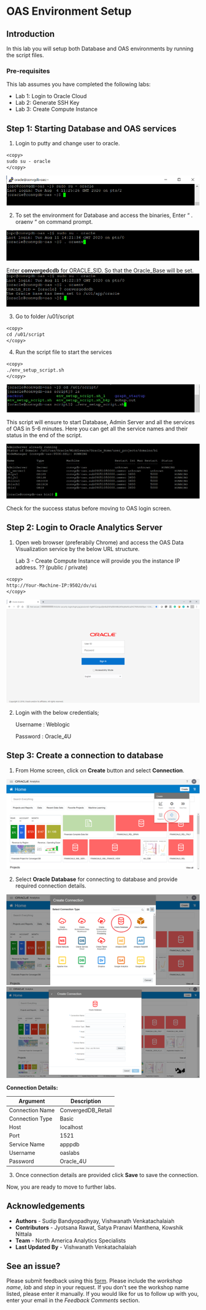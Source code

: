 # OAS Environment Setup #

## Introduction ##
In this lab you will setup both Database and OAS environments by running the script files. 

### Pre-requisites ###

This lab assumes you have completed the following labs:  
- Lab 1: Login to Oracle Cloud  
- Lab 2: Generate SSH Key  
- Lab 3: Create Compute Instance  

## Step 1: Starting Database and OAS services

1. Login to putty and change user to oracle.
`````
<copy>
sudo su - oracle
</copy>
````` 
![](./images/oas-environment1.png " ")

2. To set the environment for Database and access the binaries, Enter “ . oraenv “ on command prompt.
   
![](./images/oas-environment2.png " ")

Enter **convergedcdb** for ORACLE\_SID.
So that the Oracle_Base will be set.
![](./images/oas-environment3.png " ")

3. Go to folder /u01/script

````
<copy>
cd /u01/script
</copy>
````
4. Run the script file to start the services
````
<copy>
./env_setup_script.sh
</copy>
````
![](./images/oas-environment4.png " ")

This script will ensure to start Database, Admin Server and all the services of OAS in 5-6 minutes. Here you can get all the service names and their status in the end of the script.

![](./images/oas-environment5.png " ")

Check for the success status before moving to OAS login screen.

## Step 2: Login to Oracle Analytics Server

1. Open web browser (preferabily Chrome) and access the OAS Data Visualization service by the below URL structure.  

      Lab 3 - Create Compute Instance will provide you the instance IP address. ?? (public / private)
````
<copy>
http://Your-Machine-IP:9502/dv/ui
</copy>
````
![](./images/oas-environment6.png " ")

2. Login with the below credentials;

      Username	: Weblogic

      Password 	: Oracle_4U

## Step 3: Create a connection to database

1. From Home screen, click on **Create** button and select **Connection**.

![](./images/oas-environment7.png " ")

2. Select **Oracle Database** for connecting to database and provide required connection details.  

![](./images/oas-environment8.png " ")
![](./images/oas-environment9.png " ")

**Connection Details:**	

| Argument  | Description   |
| ------------- | ------------- |
| Connection Name | ConvergedDB_Retail |
| Connection Type | Basic  |
| Host | localhost  |
| Port | 1521  |
| Service Name | apppdb  |
| Username | oaslabs  |
| Password | Oracle_4U  |

3. Once connection details are provided click **Save** to save the connection.

Now, you are ready to move to further labs.

## Acknowledgements

- **Authors** - Sudip Bandyopadhyay, Vishwanath Venkatachalaiah
- **Contributors** - Jyotsana Rawat, Satya Pranavi Manthena, Kowshik Nittala
- **Team** - North America Analytics Specialists
- **Last Updated By** - Vishwanath Venkatachalaiah

## See an issue?
Please submit feedback using this [form](https://apexapps.oracle.com/pls/apex/f?p=133:1:::::P1_FEEDBACK:1). Please include the *workshop name*, *lab* and *step* in your request.  If you don't see the workshop name listed, please enter it manually. If you would like for us to follow up with you, enter your email in the *Feedback Comments* section.